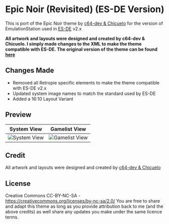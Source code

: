 # Epic Noir (Revisited) (ES-DE Version)
This is port of the Epic Noir theme by [c64-dev & Chicuelo](https://github.com/c64-dev) for the version of EmulationStation used in [ES-DE](https://es-de.org/) v2.x

**All artwork and layouts were designed and created by c64-dev & Chicuelo.  I simply made changes to the XML to make the theme compatible with ES-DE. The original version of the theme can be found [here](https://github.com/c64-dev/es-theme-epicnoir)**

## Changes Made

- Removed all Retropie specific elements to make the theme compatible with ES-DE v2.x
- Updated system image names to match the standard used by ES-DE
- Added a 16:10 Layout Variant

## **Preview**

| System View | Gamelist View |
|----|----|
| <img alt="System View" src="https://user-images.githubusercontent.com/1454947/222940102-9c232f0f-ff8a-4287-a996-33aca962d07a.png"> | <img alt="Gamelist View" src="https://user-images.githubusercontent.com/1454947/222940108-eec38788-6b2c-43cb-8180-f16071811981.png"> |

## **Credit**
All artwork and layouts were designed and created by [c64-dev & Chicuelo](https://github.com/c64-dev)

## **License**
Creative Commons CC-BY-NC-SA - https://creativecommons.org/licenses/by-nc-sa/2.0/
You are free to share and adapt this theme as long as you provide attribution back to me (and the above credits) as well share any updates you make under the same licence terms.
